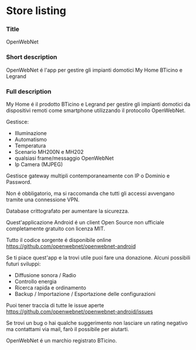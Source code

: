 # Store listing

### Title
OpenWebNet

### Short description
OpenWebNet é l'app per gestire gli impianti domotici My Home BTicino e Legrand

### Full description
My Home é il prodotto BTicino e Legrand per gestire gli impianti domotici da dispositivi remoti come smartphone utilizzando il protocollo OpenWebNet.

Gestisce:
- Illuminazione
- Automatismo
- Temperatura
- Scenario MH200N e MH202
- qualsiasi frame/messaggio OpenWebNet
- Ip Camera (MJPEG)

Gestisce gateway multipli contemporaneamente con IP o Dominio e Password.

Non é obbligatorio, ma si raccomanda che tutti gli accessi avvengano tramite una connessione VPN.

Database crittografato per aumentare la sicurezza.

Quest'applicazione Android é un client Open Source non ufficiale completamente gratuito con licenza MIT.

Tutto il codice sorgente é disponibile online https://github.com/openwebnet/openwebnet-android

Se ti piace quest'app e la trovi utile puoi fare una donazione. Alcuni possibili futuri sviluppi:
- Diffusione sonora / Radio
- Controllo energia
- Ricerca rapida e ordinamento
- Backup / Importazione / Esportazione delle configurazioni

Puoi tener traccia di tutte le issue aperte https://github.com/openwebnet/openwebnet-android/issues

Se trovi un bug o hai qualche suggerimento non lasciare un rating negativo ma contattami via mail, farò il possibile per aiutarti.

OpenWebNet é un marchio registrato BTicino.